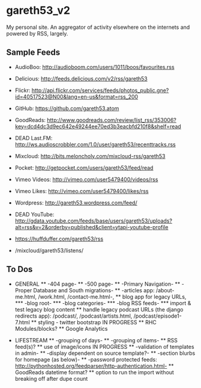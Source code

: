 gareth53_v2
===========

My personal site. An aggregator of activity elsewhere on the internets and powered by RSS, largely.

Sample Feeds
------------

* AudioBoo: http://audioboom.com/users/1011/boos/favourites.rss
* Delicious: http://feeds.delicious.com/v2/rss/gareth53
* Flickr: http://api.flickr.com/services/feeds/photos_public.gne?id=40517523@N00&lang=en-us&format=rss_200
* GitHub: https://github.com/gareth53.atom
* GoodReads: http://www.goodreads.com/review/list_rss/353006?key=dcd4dc3d9ec642e49244ee70ed3b3eacbfd210f8&shelf=read
* DEAD Last.FM: http://ws.audioscrobbler.com/1.0/user/gareth53/recenttracks.rss
* Mixcloud: http://bits.meloncholy.com/mixcloud-rss/gareth53
* Pocket: http://getpocket.com/users/gareth53/feed/read
* Vimeo Videos: http://vimeo.com/user5479400/videos/rss
* Vimeo Likes: http://vimeo.com/user5479400/likes/rss
* Wordpress: http://gareth53.wordpress.com/feed/
* DEAD YouTube: http://gdata.youtube.com/feeds/base/users/gareth53/uploads?alt=rss&v=2&orderby=published&client=ytapi-youtube-profile


* https://huffduffer.com/gareth53/rss
* /mixcloud/gareth53/listens/


To Dos
------
* GENERAL
** -404 page-
** -500 page-
** -Primary Navigation-
** -Proper Database and South migrations-
** -articles app: /about-me.html, /work.html, /contact-me.html-,
** blog app for legacy URLs,
*** -blog root-
*** -blog categories-
*** -blog RSS feeds-
*** import & test legacy blog content
** handle legacy podcast URLs (the django redirects app): /podcast/, /podcast/artists.html, /podcast/episode1-7.html
** styling - twitter bootstrap IN PROGRESS
** RHC Modules/blocks?
** Google Analytics

* LIFESTREAM
** -grouping of days-
** -grouping of items-
** RSS feed(s)?
** use of image/icons IN PROGRESS
** -validation of templates in admin-
** -display dependent on source template?-
** -section blurbs for homepage (as below)-
** -password protected feeds: http://pythonhosted.org/feedparser/http-authentication.html-
** GoodReads datetime format?
** option to run the import without breaking off after dupe count
